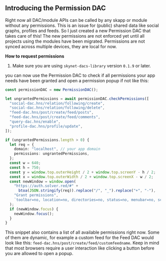 ## Introducing the Permission DAC

Right now all DAC/module APIs can be called by any skapp or module without any permissions. This is an issue for (public) shared data like social graphs, profiles and feeds. So I just created a new Permission DAC that takes care of this! The new permissions are not enforced yet until all projects using the modules have been migrated. Permissions are not synced across multiple devices, they are local for now.

**How to request permissions**
1. Make sure you are using `skynet-dacs-library` version `0.1.9` or later.

you can now use the Permission DAC to check if all permissions your app needs have been granted and open a permission popup if not like this:

```ts
const permissionDAC = new PermissionDAC();

let ungrantedPermissions = await permissionDAC.checkPermissions([
  "social-dac.hns/relation/following/create",
  "social-dac.hns/relation/following/delete",
  "feed-dac.hns/post/create/feed/posts",
  "feed-dac.hns/post/create/feed/comments",
  "query-dac.hns/enable",
  "profile-dac.hns/profile/update",
]);

if (ungrantedPermissions.length > 0) {
  let req = {
    domain: "localhost", // your app domain
    permissions: ungrantedPermissions,
  };
  const w = 640;
  const h = 750;
  const y = window.top.outerHeight / 2 + window.top.screenY - h / 2;
  const x = window.top.outerWidth / 2 + window.top.screenX - w / 2;
  const newWindow = window.open(
    "https://auth.solver.red/#" +
      btoa(JSON.stringify(req)).replace("/", "_").replace("+", "-"),
    "Grant permissions",
    `toolbar=no, location=no, directories=no, status=no, menubar=no, scrollbars=yes, copyhistory=no, width=${w}, height=${h}, top=${y}, left=${x}`
  );
  if (newWindow.focus) {
    newWindow.focus();
  }
}
```

This snippet also contains a list of all available permissions right now. Some of them are dynamic, for example a custom feed for the Feed DAC would look like this: `feed-dac.hns/post/create/feed/customfeedname`. Keep in mind that most browsers require a user interaction like clicking a button before you are allowed to open a popup.